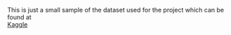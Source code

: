 This is just a small sample of the dataset used for the project which can be found at    
[Kaggle](https://www.kaggle.com/wendykan/lending-club-loan-data#loan.csv "https://www.kaggle.com/wendykan/lending-club-loan-data#loan.csv")
